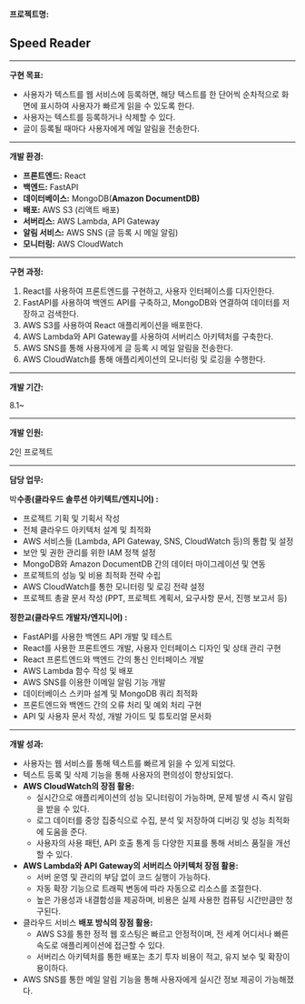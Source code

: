 **프로젝트명:**

## Speed Reader

---

**구현 목표:**

- 사용자가 텍스트를 웹 서비스에 등록하면, 해당 텍스트를 한 단어씩 순차적으로 화면에 표시하여 사용자가 빠르게 읽을 수 있도록 한다.
- 사용자는 텍스트를 등록하거나 삭제할 수 있다.
- 글이 등록될 때마다 사용자에게 메일 알림을 전송한다.

---

**개발 환경:**

- **프론트엔드:** React
- **백엔드:** FastAPI
- **데이터베이스:** MongoDB(**Amazon DocumentDB)**
- **배포:** AWS S3 (리액트 배포)
- **서버리스:** AWS Lambda, API Gateway
- **알림 서비스:** AWS SNS (글 등록 시 메일 알림)
- **모니터링:** AWS CloudWatch

---

**구현 과정:**

1. React를 사용하여 프론트엔드를 구현하고, 사용자 인터페이스를 디자인한다.
2. FastAPI를 사용하여 백엔드 API를 구축하고, MongoDB와 연결하여 데이터를 저장하고 검색한다.
3. AWS S3를 사용하여 React 애플리케이션을 배포한다.
4. AWS Lambda와 API Gateway를 사용하여 서버리스 아키텍처를 구축한다.
5. AWS SNS를 통해 사용자에게 글 등록 시 메일 알림을 전송한다.
6. AWS CloudWatch를 통해 애플리케이션의 모니터링 및 로깅을 수행한다.

---

**개발 기간:**

8.1~

---

**개발 인원:**

2인 프로젝트

---

**담당 업무:**

박**수종(클라우드 솔루션 아키텍트/엔지니어) :**

- 프로젝트 기획 및 기획서 작성
- 전체 클라우드 아키텍처 설계 및 최적화
- AWS 서비스들 (Lambda, API Gateway, SNS, CloudWatch 등)의 통합 및 설정
- 보안 및 권한 관리를 위한 IAM 정책 설정
- MongoDB와 Amazon DocumentDB 간의 데이터 마이그레이션 및 연동
- 프로젝트의 성능 및 비용 최적화 전략 수립
- AWS CloudWatch를 통한 모니터링 및 로깅 전략 설정
- 프로젝트 총괄 문서 작성 (PPT, 프로젝트 계획서, 요구사항 문서, 진행 보고서 등)

**정한교(클라우드 개발자/엔지니어) :**

- FastAPI를 사용한 백엔드 API 개발 및 테스트
- React를 사용한 프론트엔드 개발, 사용자 인터페이스 디자인 및 상태 관리 구현
- React 프론트엔드와 백엔드 간의 통신 인터페이스 개발
- AWS Lambda 함수 작성 및 배포
- AWS SNS를 이용한 이메일 알림 기능 개발
- 데이터베이스 스키마 설계 및 MongoDB 쿼리 최적화
- 프론트엔드와 백엔드 간의 오류 처리 및 예외 처리 구현
- API 및 사용자 문서 작성, 개발 가이드 및 튜토리얼 문서화

---

**개발 성과:**

- 사용자는 웹 서비스를 통해 텍스트를 빠르게 읽을 수 있게 되었다.
- 텍스트 등록 및 삭제 기능을 통해 사용자의 편의성이 향상되었다.
- **AWS CloudWatch의 장점 활용:**
    - 실시간으로 애플리케이션의 성능 모니터링이 가능하며, 문제 발생 시 즉시 알림을 받을 수 있다.
    - 로그 데이터를 중앙 집중식으로 수집, 분석 및 저장하여 디버깅 및 성능 최적화에 도움을 준다.
    - 사용자의 사용 패턴, API 호출 통계 등 다양한 지표를 통해 서비스 품질을 개선할 수 있다.
- **AWS Lambda와 API Gateway의 서버리스 아키텍처 장점 활용:**
    - 서버 운영 및 관리의 부담 없이 코드 실행이 가능하다.
    - 자동 확장 기능으로 트래픽 변동에 따라 자동으로 리소스를 조절한다.
    - 높은 가용성과 내결함성을 제공하며, 비용은 실제 사용한 컴퓨팅 시간만큼만 청구된다.
- 클라우드 서비스 **배포 방식의 장점 활용:**
    - AWS S3를 통한 정적 웹 호스팅은 빠르고 안정적이며, 전 세계 어디서나 빠른 속도로 애플리케이션에 접근할 수 있다.
    - 서버리스 아키텍처를 통한 배포는 초기 투자 비용이 적고, 유지 보수 및 확장이 용이하다.
- AWS SNS를 통한 메일 알림 기능을 통해 사용자에게 실시간 정보 제공이 가능해졌다.

